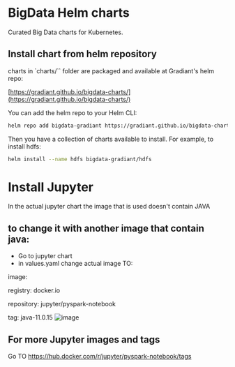 # BigData Helm charts

Curated Big Data charts for Kubernetes.

## Install chart from helm repository

charts in `charts/`` folder are packaged and available at Gradiant's helm repo:  

[https://gradiant.github.io/bigdata-charts/](https://gradiant.github.io/bigdata-charts/)

You can add the helm repo to your Helm CLI:

```bash
helm repo add bigdata-gradiant https://gradiant.github.io/bigdata-charts/
```

Then you have a collection of charts available to install. For example, to install hdfs:

```bash
helm install --name hdfs bigdata-gradiant/hdfs
```


# Install Jupyter
In the actual jupyter chart the image that is used doesn't contain JAVA
## to change it with another image that contain java: 
* Go to jupyter chart
* in values.yaml change actual image TO:

image:

  registry: docker.io
  
  repository: jupyter/pyspark-notebook
 
  tag: java-11.0.15
![image](https://user-images.githubusercontent.com/57093156/167864980-a5269bc2-0815-47e1-9a20-b55c1580605a.png)

## For more Jupyter images and tags
Go TO https://hub.docker.com/r/jupyter/pyspark-notebook/tags
